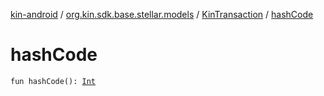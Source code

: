 [kin-android](../../index.md) / [org.kin.sdk.base.stellar.models](../index.md) / [KinTransaction](index.md) / [hashCode](./hash-code.md)

# hashCode

`fun hashCode(): `[`Int`](https://kotlinlang.org/api/latest/jvm/stdlib/kotlin/-int/index.html)